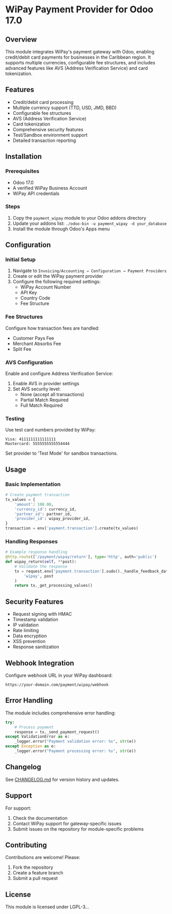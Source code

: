 # WiPay Payment Provider for Odoo 17.0

## Overview
This module integrates WiPay's payment gateway with Odoo, enabling credit/debit card payments for businesses in the Caribbean region. It supports multiple currencies, configurable fee structures, and includes advanced features like AVS (Address Verification Service) and card tokenization.

## Features
- Credit/debit card processing
- Multiple currency support (TTD, USD, JMD, BBD)
- Configurable fee structures
- AVS (Address Verification Service)
- Card tokenization
- Comprehensive security features
- Test/Sandbox environment support
- Detailed transaction reporting

## Installation

### Prerequisites
- Odoo 17.0
- A verified WiPay Business Account
- WiPay API credentials

### Steps
1. Copy the `payment_wipay` module to your Odoo addons directory
2. Update your addons list: `./odoo-bin -u payment_wipay -d your_database`
3. Install the module through Odoo's Apps menu

## Configuration

### Initial Setup
1. Navigate to `Invoicing/Accounting → Configuration → Payment Providers`
2. Create or edit the WiPay payment provider
3. Configure the following required settings:
   - WiPay Account Number
   - API Key
   - Country Code
   - Fee Structure

### Fee Structures
Configure how transaction fees are handled:
- Customer Pays Fee
- Merchant Absorbs Fee
- Split Fee

### AVS Configuration
Enable and configure Address Verification Service:
1. Enable AVS in provider settings
2. Set AVS security level:
   - None (accept all transactions)
   - Partial Match Required
   - Full Match Required

### Testing
Use test card numbers provided by WiPay:
```
Visa: 4111111111111111
Mastercard: 5555555555554444
```

Set provider to 'Test Mode' for sandbox transactions.

## Usage

### Basic Implementation
```python
# Create payment transaction
tx_values = {
    'amount': 100.00,
    'currency_id': currency_id,
    'partner_id': partner_id,
    'provider_id': wipay_provider_id,
}
transaction = env['payment.transaction'].create(tx_values)
```

### Handling Responses
```python
# Example response handling
@http.route(['/payment/wipay/return'], type='http', auth='public')
def wipay_return(self, **post):
    # Validate the response
    tx = request.env['payment.transaction'].sudo()._handle_feedback_data(
        'wipay', post
    )
    return tx._get_processing_values()
```

## Security Features
- Request signing with HMAC
- Timestamp validation
- IP validation
- Rate limiting
- Data encryption
- XSS prevention
- Response sanitization

## Webhook Integration
Configure webhook URL in your WiPay dashboard:
```
https://your-domain.com/payment/wipay/webhook
```

## Error Handling
The module includes comprehensive error handling:
```python
try:
    # Process payment
    response = tx._send_payment_request()
except ValidationError as e:
    _logger.error("Payment validation error: %s", str(e))
except Exception as e:
    _logger.error("Payment processing error: %s", str(e))
```

## Changelog
See [CHANGELOG.md](CHANGELOG.md) for version history and updates.

## Support
For support:
1. Check the documentation
2. Contact WiPay support for gateway-specific issues
3. Submit issues on the repository for module-specific problems

## Contributing
Contributions are welcome! Please:
1. Fork the repository
2. Create a feature branch
3. Submit a pull request

## License
This module is licensed under LGPL-3...